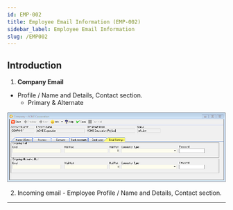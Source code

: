 ```yaml
---
id: EMP-002
title: Employee Email Information (EMP-002)
sidebar_label: Employee Email Information
slug: /EMP002
---
```

## Introduction  

1.  **Company Email** 
- Profile / Name and Details, Contact section.  
    - Primary & Alternate 


![](../static/img/docs/EMP-002/image10.png)  

2.  Incoming email - Employee Profile / Name and Details, Contact section.
___
